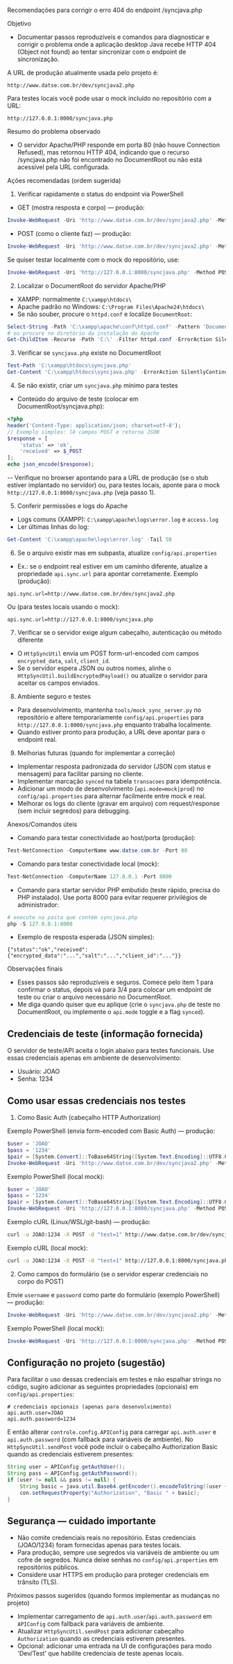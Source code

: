 Recomendações para corrigir o erro 404 do endpoint /syncjava.php

Objetivo
- Documentar passos reproduzíveis e comandos para diagnosticar e corrigir o problema onde a aplicação desktop Java recebe HTTP 404 (Object not found) ao tentar sincronizar com o endpoint de sincronização.
 
A URL de produção atualmente usada pelo projeto é:

```
http://www.datse.com.br/dev/syncjava2.php
```
Para testes locais você pode usar o mock incluído no repositório com a URL:

```
http://127.0.0.1:8000/syncjava.php
```

Resumo do problema observado
- O servidor Apache/PHP responde em porta 80 (não houve Connection Refused), mas retornou HTTP 404, indicando que o recurso /syncjava.php não foi encontrado no DocumentRoot ou não está acessível pela URL configurada.

Ações recomendadas (ordem sugerida)

1) Verificar rapidamente o status do endpoint via PowerShell
- GET (mostra resposta e corpo) — produção:

```powershell
Invoke-WebRequest -Uri 'http://www.datse.com.br/dev/syncjava2.php' -Method GET -UseBasicParsing -ErrorAction SilentlyContinue | Select-Object StatusCode, StatusDescription, Content
```

- POST (como o cliente faz) — produção:

```powershell
Invoke-WebRequest -Uri 'http://www.datse.com.br/dev/syncjava2.php' -Method POST -Body @{ test='1' } -UseBasicParsing -ErrorAction SilentlyContinue | Select-Object StatusCode, StatusDescription, Content
```

Se quiser testar localmente com o mock do repositório, use:

```powershell
Invoke-WebRequest -Uri 'http://127.0.0.1:8000/syncjava.php' -Method POST -Body @{ test='1' } -UseBasicParsing -ErrorAction SilentlyContinue | Select-Object StatusCode, StatusDescription, Content
```

2) Localizar o DocumentRoot do servidor Apache/PHP
- XAMPP: normalmente `C:\xampp\htdocs\`
- Apache padrão no Windows: `C:\Program Files\Apache24\htdocs\`
- Se não souber, procure o `httpd.conf` e localize `DocumentRoot`:

```powershell
Select-String -Path 'C:\xampp\apache\conf\httpd.conf' -Pattern 'DocumentRoot' -Context 0,1
# ou procure no diretório da instalação do Apache
Get-ChildItem -Recurse -Path 'C:\' -Filter httpd.conf -ErrorAction SilentlyContinue | Select-String -Pattern 'DocumentRoot' -Context 0,1
```

3) Verificar se `syncjava.php` existe no DocumentRoot

```powershell
Test-Path 'C:\xampp\htdocs\syncjava.php'
Get-Content 'C:\xampp\htdocs\syncjava.php' -ErrorAction SilentlyContinue
```

4) Se não existir, criar um `syncjava.php` mínimo para testes
- Conteúdo do arquivo de teste (colocar em DocumentRoot/syncjava.php):

```php
<?php
header('Content-Type: application/json; charset=utf-8');
// Exemplo simples: lê campos POST e retorna JSON
$response = [
    'status' => 'ok',
    'received' => $_POST
];
echo json_encode($response);
```

-- Verifique no browser apontando para a URL de produção (se o stub estiver implantado no servidor) ou, para testes locais, aponte para o mock `http://127.0.0.1:8000/syncjava.php` (veja passo 1).

5) Conferir permissões e logs do Apache
- Logs comuns (XAMPP): `C:\xampp\apache\logs\error.log` e `access.log`
- Ler últimas linhas do log:

```powershell
Get-Content 'C:\xampp\apache\logs\error.log' -Tail 50
```

6) Se o arquivo existir mas em subpasta, atualize `config/api.properties`
- Ex.: se o endpoint real estiver em um caminho diferente, atualize a propriedade `api.sync.url` para apontar corretamente. Exemplo (produção):

```
api.sync.url=http://www.datse.com.br/dev/syncjava2.php
```

Ou (para testes locais usando o mock):

```
api.sync.url=http://127.0.0.1:8000/syncjava.php
```

7) Verificar se o servidor exige algum cabeçalho, autenticação ou método diferente
- O `HttpSyncUtil` envia um POST form-url-encoded com campos `encrypted_data`, `salt`, `client_id`.
- Se o servidor espera JSON ou outros nomes, alinhe o `HttpSyncUtil.buildEncryptedPayload()` ou atualize o servidor para aceitar os campos enviados.

8) Ambiente seguro e testes
- Para desenvolvimento, mantenha `tools/mock_sync_server.py` no repositório e altere temporariamente `config/api.properties` para `http://127.0.0.1:8000/syncjava.php` enquanto trabalha localmente.
- Quando estiver pronto para produção, a URL deve apontar para o endpoint real.

9) Melhorias futuras (quando for implementar a correção)
- Implementar resposta padronizada do servidor (JSON com status e mensagem) para facilitar parsing no cliente.
- Implementar marcação `synced` na tabela `transacoes` para idempotência.
- Adicionar um modo de desenvolvimento (`api.mode=mock|prod`) no `config/api.properties` para alternar facilmente entre mock e real.
- Melhorar os logs do cliente (gravar em arquivo) com request/response (sem incluir segredos) para debugging.

Anexos/Comandos úteis
- Comando para testar conectividade ao host/porta (produção):
```powershell
Test-NetConnection -ComputerName www.datse.com.br -Port 80
```

- Comando para testar conectividade local (mock):
```powershell
Test-NetConnection -ComputerName 127.0.0.1 -Port 8000
```

- Comando para startar servidor PHP embutido (teste rápido, precisa do PHP instalado). Use porta 8000 para evitar requerer privilégios de administrador:
```powershell
# execute na pasta que contém syncjava.php
php -S 127.0.0.1:8000
```

- Exemplo de resposta esperada (JSON simples):
```
{"status":"ok","received":{"encrypted_data":"...","salt":"...","client_id":"..."}}
```

Observações finais
- Esses passos são reproduzíveis e seguros. Comece pelo item 1 para confirmar o status, depois vá para 3/4 para colocar um endpoint de teste ou criar o arquivo necessário no DocumentRoot.
- Me diga quando quiser que eu aplique (crie o `syncjava.php` de teste no DocumentRoot, ou implemente o `api.mode` toggle e a flag `synced`).

Credenciais de teste (informação fornecida)
----------------------------------------
O servidor de teste/API aceita o login abaixo para testes funcionais. Use essas credenciais apenas em ambiente de desenvolvimento:

- Usuário: JOAO
- Senha: 1234

Como usar essas credenciais nos testes
-------------------------------------
1) Como Basic Auth (cabeçalho HTTP Authorization)

Exemplo PowerShell (envia form-encoded com Basic Auth) — produção:

```powershell
$user = 'JOAO'
$pass = '1234'
$pair = [System.Convert]::ToBase64String([System.Text.Encoding]::UTF8.GetBytes("$user`:$pass"))
Invoke-WebRequest -Uri 'http://www.datse.com.br/dev/syncjava2.php' -Method POST -Headers @{ Authorization = "Basic $pair" } -Body @{ test='1' } -UseBasicParsing
```

Exemplo PowerShell (local mock):

```powershell
$user = 'JOAO'
$pass = '1234'
$pair = [System.Convert]::ToBase64String([System.Text.Encoding]::UTF8.GetBytes("$user`:$pass"))
Invoke-WebRequest -Uri 'http://127.0.0.1:8000/syncjava.php' -Method POST -Headers @{ Authorization = "Basic $pair" } -Body @{ test='1' } -UseBasicParsing
```

Exemplo cURL (Linux/WSL/git-bash) — produção:

```bash
curl -u JOAO:1234 -X POST -d "test=1" http://www.datse.com.br/dev/syncjava2.php
```

Exemplo cURL (local mock):

```bash
curl -u JOAO:1234 -X POST -d "test=1" http://127.0.0.1:8000/syncjava.php
```

2) Como campos do formulário (se o servidor esperar credenciais no corpo do POST)

Envie `username` e `password` como parte do formulário (exemplo PowerShell) — produção:

```powershell
Invoke-WebRequest -Uri 'http://www.datse.com.br/dev/syncjava2.php' -Method POST -Body @{ username='JOAO'; password='1234'; test='1' } -UseBasicParsing
```

Exemplo PowerShell (local mock):

```powershell
Invoke-WebRequest -Uri 'http://127.0.0.1:8000/syncjava.php' -Method POST -Body @{ username='JOAO'; password='1234'; test='1' } -UseBasicParsing
```

Configuração no projeto (sugestão)
----------------------------------
Para facilitar o uso dessas credenciais em testes e não espalhar strings no código, sugiro adicionar as seguintes propriedades (opcionais) em `config/api.properties`:

```
# credenciais opcionais (apenas para desenvolvimento)
api.auth.user=JOAO
api.auth.password=1234
```

E então alterar `controle.config.APIConfig` para carregar `api.auth.user` e `api.auth.password` (com fallback para variáveis de ambiente). No `HttpSyncUtil.sendPost` você pode incluir o cabeçalho Authorization Basic quando as credenciais estiverem presentes:

```java
String user = APIConfig.getAuthUser();
String pass = APIConfig.getAuthPassword();
if (user != null && pass != null) {
    String basic = java.util.Base64.getEncoder().encodeToString((user + ":" + pass).getBytes(java.nio.charset.StandardCharsets.UTF_8));
    con.setRequestProperty("Authorization", "Basic " + basic);
}
```

Segurança — cuidado importante
-----------------------------
- Não comite credenciais reais no repositório. Estas credenciais (JOAO/1234) foram fornecidas apenas para testes locais.
- Para produção, sempre use segredos via variáveis de ambiente ou um cofre de segredos. Nunca deixe senhas no `config/api.properties` em repositórios públicos.
- Considere usar HTTPS em produção para proteger credenciais em trânsito (TLS).

Próximos passos sugeridos (quando formos implementar as mudanças no projeto)
- Implementar carregamento de `api.auth.user`/`api.auth.password` em `APIConfig` com fallback para variáveis de ambiente.
- Atualizar `HttpSyncUtil.sendPost` para adicionar cabeçalho `Authorization` quando as credenciais estiverem presentes.
- Opcional: adicionar uma entrada na UI de configurações para modo 'Dev/Test' que habilite credenciais de teste apenas locais.

